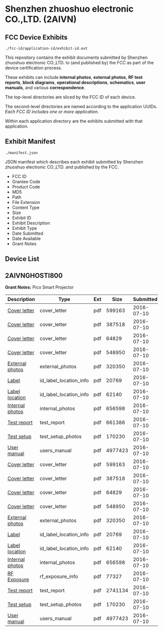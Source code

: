 # Shenzhen zhuoshuo electronic CO.,LTD. (2AIVN)
## FCC Device Exhibits

```
./fcc-id/application-id/exhibit-id.ext
```

This repository contains the exhibit documents submitted by Shenzhen zhuoshuo electronic CO.,LTD. to (and published by) the FCC as part of the device certification process.

These exhibits can include **internal photos**, **external photos**, **RF test reports**, **block diagrams**, **operational descriptions**, **schematics**, **user manuals**, and various **correspondence**.

The top-level directories are sliced by the FCC ID of each device.

The second-level directories are named according to the application UUIDs. *Each FCC ID includes one or more application.*

Within each application directory are the exhibits submitted with that application. 

## Exhibit Manifest

```
./manifest.json
```

JSON manifest which describes each exhibit submitted by Shenzhen zhuoshuo electronic CO.,LTD. and published by the FCC.

- FCC ID
- Grantee Code
- Product Code
- MD5
- Path
- File Extension
- Content Type
- Size
- Exhibit ID
- Exhibit Description
- Exhibit Type
- Date Submitted
- Date Available
- Grant Notes

## Device List
## 2AIVNGHOSTI800
**Grant Notes:** Pico Smart Projector

| Description | Type | Ext | Size | Submitted | Available |
| ----------- | ---- | --- | ---- | --------- | --------- |
| [Cover letter](2AIVNGHOSTI800/ac4820c002aacfde3e54a33c11f6a123/3057065.pdf) | cover_letter | pdf | 599163 | 2016-07-10 | 2016-07-10 |
| [Cover letter](2AIVNGHOSTI800/ac4820c002aacfde3e54a33c11f6a123/3057066.pdf) | cover_letter | pdf | 387518 | 2016-07-10 | 2016-07-10 |
| [Cover letter](2AIVNGHOSTI800/ac4820c002aacfde3e54a33c11f6a123/3057067.pdf) | cover_letter | pdf | 64829 | 2016-07-10 | 2016-07-10 |
| [Cover letter](2AIVNGHOSTI800/ac4820c002aacfde3e54a33c11f6a123/3057068.pdf) | cover_letter | pdf | 548950 | 2016-07-10 | 2016-07-10 |
| [External photos](2AIVNGHOSTI800/ac4820c002aacfde3e54a33c11f6a123/3057069.pdf) | external_photos | pdf | 320350 | 2016-07-10 | 2016-07-10 |
| [Label](2AIVNGHOSTI800/ac4820c002aacfde3e54a33c11f6a123/3057070.pdf) | id_label_location_info | pdf | 20769 | 2016-07-10 | 2016-07-10 |
| [Label location](2AIVNGHOSTI800/ac4820c002aacfde3e54a33c11f6a123/3057071.pdf) | id_label_location_info | pdf | 62140 | 2016-07-10 | 2016-07-10 |
| [Internal photos](2AIVNGHOSTI800/ac4820c002aacfde3e54a33c11f6a123/3057072.pdf) | internal_photos | pdf | 656598 | 2016-07-10 | 2016-07-10 |
| [Test report](2AIVNGHOSTI800/ac4820c002aacfde3e54a33c11f6a123/3057090.pdf) | test_report | pdf | 661386 | 2016-07-10 | 2016-07-10 |
| [Test setup](2AIVNGHOSTI800/ac4820c002aacfde3e54a33c11f6a123/3057077.pdf) | test_setup_photos | pdf | 170230 | 2016-07-10 | 2016-07-10 |
| [User manual](2AIVNGHOSTI800/ac4820c002aacfde3e54a33c11f6a123/3057078.pdf) | users_manual | pdf | 4977423 | 2016-07-10 | 2016-07-10 |
| [Cover letter](2AIVNGHOSTI800/0e4370c089d0be3a7f89c019fa84e859/3057065.pdf) | cover_letter | pdf | 599163 | 2016-07-10 | 2016-07-10 |
| [Cover letter](2AIVNGHOSTI800/0e4370c089d0be3a7f89c019fa84e859/3057066.pdf) | cover_letter | pdf | 387518 | 2016-07-10 | 2016-07-10 |
| [Cover letter](2AIVNGHOSTI800/0e4370c089d0be3a7f89c019fa84e859/3057067.pdf) | cover_letter | pdf | 64829 | 2016-07-10 | 2016-07-10 |
| [Cover letter](2AIVNGHOSTI800/0e4370c089d0be3a7f89c019fa84e859/3057068.pdf) | cover_letter | pdf | 548950 | 2016-07-10 | 2016-07-10 |
| [External photos](2AIVNGHOSTI800/0e4370c089d0be3a7f89c019fa84e859/3057069.pdf) | external_photos | pdf | 320350 | 2016-07-10 | 2016-07-10 |
| [Label](2AIVNGHOSTI800/0e4370c089d0be3a7f89c019fa84e859/3057070.pdf) | id_label_location_info | pdf | 20769 | 2016-07-10 | 2016-07-10 |
| [Label location](2AIVNGHOSTI800/0e4370c089d0be3a7f89c019fa84e859/3057071.pdf) | id_label_location_info | pdf | 62140 | 2016-07-10 | 2016-07-10 |
| [Internal photos](2AIVNGHOSTI800/0e4370c089d0be3a7f89c019fa84e859/3057072.pdf) | internal_photos | pdf | 656598 | 2016-07-10 | 2016-07-10 |
| [RF Exposure](2AIVNGHOSTI800/0e4370c089d0be3a7f89c019fa84e859/3057074.pdf) | rf_exposure_info | pdf | 77327 | 2016-07-10 | 2016-07-10 |
| [Test report](2AIVNGHOSTI800/0e4370c089d0be3a7f89c019fa84e859/3057076.pdf) | test_report | pdf | 2741134 | 2016-07-10 | 2016-07-10 |
| [Test setup](2AIVNGHOSTI800/0e4370c089d0be3a7f89c019fa84e859/3057077.pdf) | test_setup_photos | pdf | 170230 | 2016-07-10 | 2016-07-10 |
| [User manual](2AIVNGHOSTI800/0e4370c089d0be3a7f89c019fa84e859/3057078.pdf) | users_manual | pdf | 4977423 | 2016-07-10 | 2016-07-10 |
